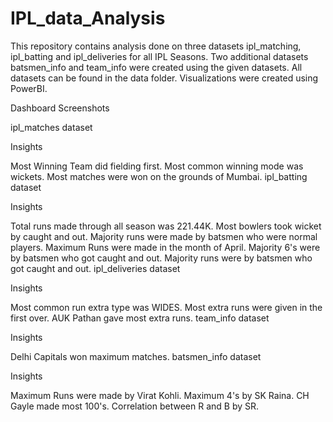 # IPL_data_Analysis

This repository contains analysis done on three datasets ipl_matching, ipl_batting and ipl_deliveries for all IPL Seasons. Two additional datasets batsmen_info and team_info were created using the given datasets. All datasets can be found in the data folder. Visualizations were created using PowerBI.

Dashboard Screenshots

ipl_matches dataset





Insights

Most Winning Team did fielding first.
Most common winning mode was wickets.
Most matches were won on the grounds of Mumbai.
ipl_batting dataset









Insights

Total runs made through all season was 221.44K.
Most bowlers took wicket by caught and out.
Majority runs were made by batsmen who were normal players.
Maximum Runs were made in the month of April.
Majority 6's were by batsmen who got caught and out.
Majority runs were by batsmen who got caught and out.
ipl_deliveries dataset







Insights

Most common run extra type was WIDES.
Most extra runs were given in the first over.
AUK Pathan gave most extra runs.
team_info dataset





Insights

Delhi Capitals won maximum matches.
batsmen_info dataset







Insights

Maximum Runs were made by Virat Kohli.
Maximum 4's by SK Raina.
CH Gayle made most 100's.
Correlation between R and B by SR.
